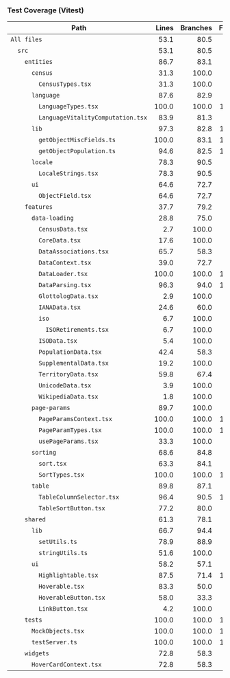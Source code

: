 ### Test Coverage (Vitest)

| Path                                     |   Lines | Branches |   Funcs |   Stmts |
| ---------------------------------------- | ------: | ------: | ------: | ------: |
| `All files`                              |    53.1 |    80.5 |    48.0 |    53.1 |
| `  src`                                  |    53.1 |    80.5 |    48.0 |    53.1 |
| `    entities`                           |    86.7 |    83.1 |    87.9 |    86.7 |
| `      census`                           |    31.3 |   100.0 |     0   |    31.3 |
| `        CensusTypes.tsx`                |    31.3 |   100.0 |     0   |    31.3 |
| `      language`                         |    87.6 |    82.9 |    87.5 |    87.6 |
| `        LanguageTypes.tsx`              |   100.0 |   100.0 |   100.0 |   100.0 |
| `        LanguageVitalityComputation.tsx` |    83.9 |    81.3 |    83.3 |    83.9 |
| `      lib`                              |    97.3 |    82.8 |   100.0 |    97.3 |
| `        getObjectMiscFields.ts`         |   100.0 |    83.1 |   100.0 |   100.0 |
| `        getObjectPopulation.ts`         |    94.6 |    82.5 |   100.0 |    94.6 |
| `      locale`                           |    78.3 |    90.5 |    80.0 |    78.3 |
| `        LocaleStrings.tsx`              |    78.3 |    90.5 |    80.0 |    78.3 |
| `      ui`                               |    64.6 |    72.7 |    66.7 |    64.6 |
| `        ObjectField.tsx`                |    64.6 |    72.7 |    66.7 |    64.6 |
| `    features`                           |    37.7 |    79.2 |    32.2 |    37.7 |
| `      data-loading`                     |    28.8 |    75.0 |    25.7 |    28.8 |
| `        CensusData.tsx`                 |     2.7 |   100.0 |     0   |     2.7 |
| `        CoreData.tsx`                   |    17.6 |   100.0 |     0   |    17.6 |
| `        DataAssociations.tsx`           |    65.7 |    58.3 |    85.7 |    65.7 |
| `        DataContext.tsx`                |    39.0 |    72.7 |    11.1 |    39.0 |
| `        DataLoader.tsx`                 |   100.0 |   100.0 |   100.0 |   100.0 |
| `        DataParsing.tsx`                |    96.3 |    94.0 |   100.0 |    96.3 |
| `        GlottologData.tsx`              |     2.9 |   100.0 |     0   |     2.9 |
| `        IANAData.tsx`                   |    24.6 |    60.0 |    20.0 |    24.6 |
| `        iso`                            |     6.7 |   100.0 |     0   |     6.7 |
| `          ISORetirements.tsx`           |     6.7 |   100.0 |     0   |     6.7 |
| `        ISOData.tsx`                    |     5.4 |   100.0 |     0   |     5.4 |
| `        PopulationData.tsx`             |    42.4 |    58.3 |    14.3 |    42.4 |
| `        SupplementalData.tsx`           |    19.2 |   100.0 |     0   |    19.2 |
| `        TerritoryData.tsx`              |    59.8 |    67.4 |    57.1 |    59.8 |
| `        UnicodeData.tsx`                |     3.9 |   100.0 |     0   |     3.9 |
| `        WikipediaData.tsx`              |     1.8 |   100.0 |     0   |     1.8 |
| `      page-params`                      |    89.7 |   100.0 |     0   |    89.7 |
| `        PageParamsContext.tsx`          |   100.0 |   100.0 |   100.0 |   100.0 |
| `        PageParamTypes.tsx`             |   100.0 |   100.0 |   100.0 |   100.0 |
| `        usePageParams.tsx`              |    33.3 |   100.0 |     0   |    33.3 |
| `      sorting`                          |    68.6 |    84.8 |    60.0 |    68.6 |
| `        sort.tsx`                       |    63.3 |    84.1 |    60.0 |    63.3 |
| `        SortTypes.tsx`                  |   100.0 |   100.0 |   100.0 |   100.0 |
| `      table`                            |    89.8 |    87.1 |    85.7 |    89.8 |
| `        TableColumnSelector.tsx`        |    96.4 |    90.5 |   100.0 |    96.4 |
| `        TableSortButton.tsx`            |    77.2 |    80.0 |    66.7 |    77.2 |
| `    shared`                             |    61.3 |    78.1 |    50.0 |    61.3 |
| `      lib`                              |    66.7 |    94.4 |    50.0 |    66.7 |
| `        setUtils.ts`                    |    78.9 |    88.9 |    60.0 |    78.9 |
| `        stringUtils.ts`                 |    51.6 |   100.0 |    40.0 |    51.6 |
| `      ui`                               |    58.2 |    57.1 |    50.0 |    58.2 |
| `        Highlightable.tsx`              |    87.5 |    71.4 |   100.0 |    87.5 |
| `        Hoverable.tsx`                  |    83.3 |    50.0 |    66.7 |    83.3 |
| `        HoverableButton.tsx`            |    58.0 |    33.3 |    25.0 |    58.0 |
| `        LinkButton.tsx`                 |     4.2 |   100.0 |     0   |     4.2 |
| `    tests`                              |   100.0 |   100.0 |   100.0 |   100.0 |
| `      MockObjects.tsx`                  |   100.0 |   100.0 |   100.0 |   100.0 |
| `      testServer.ts`                    |   100.0 |   100.0 |   100.0 |   100.0 |
| `    widgets`                            |    72.8 |    58.3 |    33.3 |    72.8 |
| `      HoverCardContext.tsx`             |    72.8 |    58.3 |    33.3 |    72.8 |
